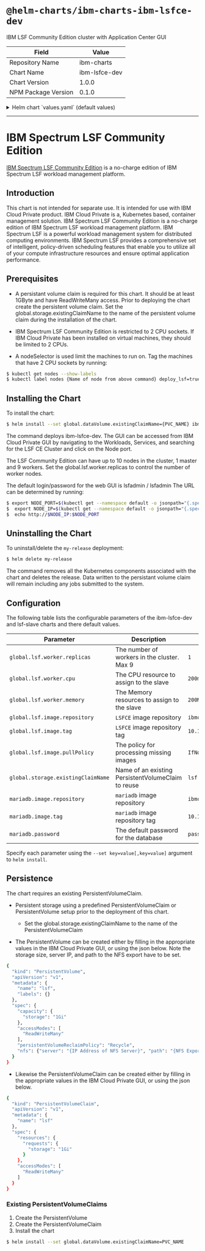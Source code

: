 # `@helm-charts/ibm-charts-ibm-lsfce-dev`

IBM LSF Community Edition cluster with Application Center GUI

| Field               | Value         |
| ------------------- | ------------- |
| Repository Name     | ibm-charts    |
| Chart Name          | ibm-lsfce-dev |
| Chart Version       | 1.0.0         |
| NPM Package Version | 0.1.0         |

<details>

<summary>Helm chart `values.yaml` (default values)</summary>

```yaml
###############################################################################
# Licensed Materials - Property of IBM.
# Copyright IBM Corporation 2017. All Rights Reserved.
# U.S. Government Users Restricted Rights - Use, duplication or disclosure
# restricted by GSA ADP Schedule Contract with IBM Corp.
#
# Contributors:
#  IBM Corporation - initial API and implementation
###############################################################################

# Default values for lsf master.
# This is a YAML-formatted file.
# Declare name/value pairs to be passed into your templates.
# name: value

global:
  lsf:
    worker:
      replicas: 1
      cpu: '200m'
      memory: '200Mi'
    image:
      repository: 'ibmcom/lsfce'
      tag: '10.1.0'
      pullPolicy: 'IfNotPresent'
  storage:
    ## The name of the PersistentVolumeClaim to use.
    existingVolumeClaim: 'lsf'

master:
  enableResourceConstraints: false
  resources:
    requests:
      cpu: 600m
      memory: 2048Mi
    limits:
      cpu: 600m
      memory: 2048Mi

mariadb:
  enableResourceConstraints: false
  resources:
    requests:
      cpu: 200m
      memory: 256Mi
    limits:
      cpu: 200m
      memory: 256Mi
  password: passw0rd
  image:
    repository: ibmcom/mariadb
    tag: 10.1.16
```

</details>

---

# IBM Spectrum LSF Community Edition

[IBM Spectrum LSF Community Edition](https://www.ibm.com/support/knowledgecenter/en/SSWRJV_10.1.0/lsf_offering/lsfce10.1_quick_start.html) is a no-charge edition of IBM Spectrum LSF workload management platform.

## Introduction

This chart is not intended for separate use. It
is intended for use with IBM Cloud Private product. IBM Cloud Private is a, Kubernetes based, container management solution. IBM Spectrum LSF Community Edition is a no-charge edition of IBM Spectrum LSF workload management platform. IBM Spectrum LSF is a powerful workload management system for distributed computing environments. IBM Spectrum LSF provides a comprehensive set of intelligent, policy-driven scheduling features that enable you to utilize all of your compute infrastructure resources and ensure optimal application performance.

## Prerequisites

- A persistant volume claim is required for this chart. It should be at least 1GByte and have ReadWriteMany access. Prior to deploying the chart create the persistent volume claim. Set the global.storage.existingClaimName to the name of the persistent volume claim during the installation of the chart.

- IBM Spectrum LSF Community Edition is restricted to 2 CPU sockets. If IBM Cloud Private has been installed on virtual machines, they should be limited to 2 CPUs.

- A nodeSelector is used limit the machines to run on. Tag the machines that have 2 CPU sockets by running:

```bash
$ kubectl get nodes --show-labels
$ kubectl label nodes {Name of node from above command} deploy_lsf=true
```

## Installing the Chart

To install the chart:

```bash
$ helm install --set global.dataVolume.existingClaimName={PVC_NAME} ibm-lsfce-dev
```

The command deploys ibm-lsfce-dev. The GUI can be accessed from IBM Cloud Private GUI by navigating to the Workloads, Services, and searching for the LSF CE Cluster and click on the Node port.

The LSF Community Edition can have up to 10 nodes in the cluster, 1 master and 9 workers. Set the global.lsf.worker.replicas to control the number of worker nodes.

The default login/password for the web GUI is lsfadmin / lsfadmin
The URL can be determined by running:

```bash
$ export NODE_PORT=$(kubectl get --namespace default -o jsonpath="{.spec.ports[0].nodePort}" services `my-release`)
$  export NODE_IP=$(kubectl get --namespace default -o jsonpath="{.spec.clusterIP}" services `my-release`)
$  echo http://$NODE_IP:$NODE_PORT
```

## Uninstalling the Chart

To uninstall/delete the `my-release` deployment:

```bash
$ helm delete my-release
```

The command removes all the Kubernetes components associated with the chart and deletes the release. Data written to the persistant volume claim will remain including any jobs submitted to the system.

## Configuration

The following table lists the configurable parameters of the ibm-lsfce-dev and lsf-slave charts and there default values.

| Parameter                          | Description                                        | Default          |
| ---------------------------------- | -------------------------------------------------- | ---------------- |
| `global.lsf.worker.replicas`       | The number of workers in the cluster. Max 9        | `1`              |
| `global.lsf.worker.cpu`            | The CPU resource to assign to the slave            | `200m`           |
| `global.lsf.worker.memory`         | The Memory resources to assign to the slave        | `200Mi`          |
| `global.lsf.image.repository`      | `LSFCE` image repository                           | `ibmcom/lsfce`   |
| `global.lsf.image.tag`             | `LSFCE` image repository tag                       | `10.1.0`         |
| `global.lsf.image.pullPolicy`      | The policy for processing missing images           | `IfNotPresent`   |
| `global.storage.existingClaimName` | Name of an existing PersistentVolumeClaim to reuse | `lsf`            |
| `mariadb.image.repository`         | `mariadb` image repository                         | `ibmcom/mariadb` |
| `mariadb.image.tag`                | `mariadb` image repository tag                     | `10.1.16`        |
| `mariadb.password`                 | The default password for the database              | `passw0rd`       |

Specify each parameter using the `--set key=value[,key=value]` argument to `helm install`.

## Persistence

The chart requires an existing PersistentVolumeClaim.

- Persistent storage using a predefined PersistentVolumeClaim or PersistentVolume setup prior to the deployment of this chart.

  - Set the global.storage.existingClaimName to the name of the PersistentVolumeClaim

- The PersistentVolume can be created either by filling in the appropriate values in the IBM Cloud Private GUI, or using the json below. Note the storage size, server IP, and path to the NFS export have to be set.

```bash
{
  "kind": "PersistentVolume",
  "apiVersion": "v1",
  "metadata": {
    "name": "lsf",
    "labels": {}
  },
  "spec": {
    "capacity": {
      "storage": "1Gi"
    },
    "accessModes": [
      "ReadWriteMany"
    ],
    "persistentVolumeReclaimPolicy": "Recycle",
    "nfs": {"server": "{IP Address of NFS Server}", "path": "{NFS Export Path}"}
  }
}
```

- Likewise the PersistentVolumeClaim can be created either by filling in the appropriate values in the IBM Cloud Private GUI, or using the json below.

```bash
{
  "kind": "PersistentVolumeClaim",
  "apiVersion": "v1",
  "metadata": {
    "name": "lsf"
  },
  "spec": {
    "resources": {
      "requests": {
        "storage": "1Gi"
      }
    },
    "accessModes": [
      "ReadWriteMany"
    ]
  }
}
```

### Existing PersistentVolumeClaims

1. Create the PersistentVolume
2. Create the PersistentVolumeClaim
3. Install the chart

```bash
$ helm install --set global.dataVolume.existingClaimName=PVC_NAME
```
